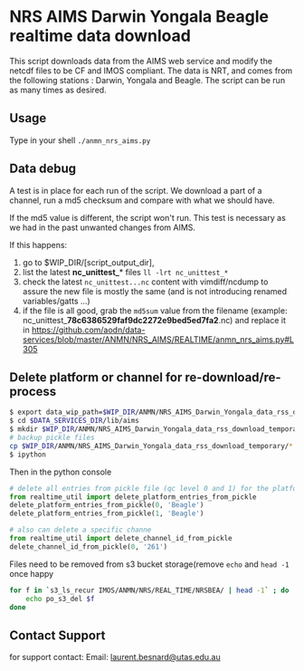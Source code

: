 NRS AIMS Darwin Yongala Beagle realtime data download
=============

This script downloads data from the AIMS web service and modify the netcdf files to be
CF and IMOS compliant. The data is NRT, and comes from the following stations : Darwin, Yongala and Beagle.
The script can be run as many times as desired.


## Usage

Type in your shell ```./anmn_nrs_aims.py```

## Data debug
A test is in place for each run of the script. We download a part of a channel, 
run a md5 checksum and compare with what we should have. 

If the md5 value is different, the script won't run. This test is necessary as 
we had in the past unwanted changes from AIMS. 

If this happens: 
1) go to $WIP_DIR/[script_output_dir],
2) list the latest **nc_unittest_*** files ```ll -lrt nc_unittest_*```
3) check the latest ```nc_unittest...nc``` content with vimdiff/ncdump to assure the new file is mostly the same (and is not introducing renamed variables/gatts ...)
4) if the file is all good, grab the ```md5sum``` value from the filename (example: nc_unittest_**78c6386529faf9dc2272e9bed5ed7fa2**.nc) and replace it in https://github.com/aodn/data-services/blob/master/ANMN/NRS_AIMS/REALTIME/anmn_nrs_aims.py#L305

## Delete platform or channel for re-download/re-process
```bash
$ export data_wip_path=$WIP_DIR/ANMN/NRS_AIMS_Darwin_Yongala_data_rss_download_temporary
$ cd $DATA_SERVICES_DIR/lib/aims
$ mkdir $WIP_DIR/ANMN/NRS_AIMS_Darwin_Yongala_data_rss_download_temporary/.bckp
# backup pickle files 
cp $WIP_DIR/ANMN/NRS_AIMS_Darwin_Yongala_data_rss_download_temporary/*.pickle $WIP_DIR/ANMN/NRS_AIMS_Darwin_Yongala_data_rss_download_temporary/.bckp
$ ipython                                                                
```

Then in the python console
```python
# delete all entries from pickle file (qc level 0 and 1) for the platform Beagle
from realtime_util import delete_platform_entries_from_pickle
delete_platform_entries_from_pickle(0, 'Beagle')
delete_platform_entries_from_pickle(1, 'Beagle')

# also can delete a specific channe
from realtime_util import delete_channel_id_from_pickle
delete_channel_id_from_pickle(0, '261')
```


Files need to be removed from s3 bucket storage(remove ```echo``` and ```head -1``` once happy
```bash
for f in `s3_ls_recur IMOS/ANMN/NRS/REAL_TIME/NRSBEA/ | head -1` ; do
    echo po_s3_del $f
done
```

## Contact Support
for support contact:
Email: laurent.besnard@utas.edu.au
